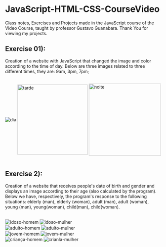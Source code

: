 # JavaScript-HTML-CSS-CourseVideo
 Class notes, Exercises and Projects made in the JavaScript course of the Video Course, taught by professor Gustavo Guanabara. Thank You for viewing my projects.

 ## Exercise 01):
 Creation of a website with JavaScript that changed the image and color according to the time of day. Below are three images related to three different times, they are: 9am, 3pm, 7pm;
 <div style="display: inline_block"><br/>
    <img align="center" alt="dia" src="https://github.com/PedroBello2023/JavaScript-HTML-CSS-CourseVideo/assets/146886458/624c5650-88b0-472e-8abe-3bb5ec052a13" haight = "200px"/>
    <img align="center" alt="tarde" src="https://github.com/PedroBello2023/JavaScript-HTML-CSS-CourseVideo/assets/146886458/03714d7b-a42e-4eb0-841e-06864677fc13" width = "227px"/>
    <img align="center" alt="noite" src="https://github.com/PedroBello2023/JavaScript-HTML-CSS-CourseVideo/assets/146886458/ff7528d1-ff1f-4354-9953-18d30d23b5f8" width = "233px"/>
 </div><br/>
 
 ## Exercise 2):
 Creation of a website that receives people's date of birth and gender and displays an image according to their age (also calculated by the program). Below we have, respectively, the program's response to the following situations: elderly (man), elderly (woman), adult (man), adult (woman), young (man), young(woman), child(man), child(woman).
 <div style="display: inline_block"><br/>
    <img align="center" alt="idoso-homem" src="https://github.com/PedroBello2023/JavaScript-HTML-CSS-CourseVideo/assets/146886458/4fd00319-4039-49f9-b04f-8df654966747"/>
    <img align="center" alt="idoso-mulher" src="https://github.com/PedroBello2023/JavaScript-HTML-CSS-CourseVideo/assets/146886458/a511f91b-c711-4229-bcf0-13f892226584"/></br>
    <img align="center" alt="adulto-homem" src="https://github.com/PedroBello2023/JavaScript-HTML-CSS-CourseVideo/assets/146886458/b0a2d78a-5d03-47a9-9c79-3c0db7ff54dd"/>
    <img align="center" alt="adulto-mulher" src="https://github.com/PedroBello2023/JavaScript-HTML-CSS-CourseVideo/assets/146886458/6517a06f-a88e-4103-a8cd-775f5085ba63"/></br>
    <img align="center" alt="jovem-homem" src="https://github.com/PedroBello2023/JavaScript-HTML-CSS-CourseVideo/assets/146886458/f45a9371-c68a-4ef2-9a47-506b0df59dba"/>
    <img align="center" alt="jovem-mulher" src="https://github.com/PedroBello2023/JavaScript-HTML-CSS-CourseVideo/assets/146886458/82993a52-68ca-4cde-9426-47a7d1fd016c"/></br>
    <img align="center" alt="criança-homem" src="https://github.com/PedroBello2023/JavaScript-HTML-CSS-CourseVideo/assets/146886458/4a4da5e6-e6a2-4b6c-bbd9-f9650cf8fb95"/>
    <img align="center" alt="crianla-mulher" src="https://github.com/PedroBello2023/JavaScript-HTML-CSS-CourseVideo/assets/146886458/5c9facd1-de46-480d-a01d-b4fce8907adf)"/>
 </div><br/>
 



 
